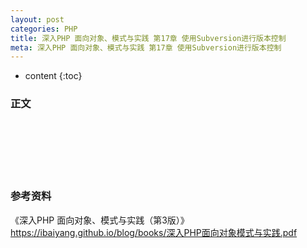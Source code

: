 ```yaml
---
layout: post
categories: PHP
title: 深入PHP 面向对象、模式与实践 第17章 使用Subversion进行版本控制
meta: 深入PHP 面向对象、模式与实践 第17章 使用Subversion进行版本控制
---
```

* content
{:toc}

### 正文


<br/><br/><br/><br/><br/>
### 参考资料

《深入PHP 面向对象、模式与实践（第3版）》 <https://ibaiyang.github.io/blog/books/深入PHP面向对象模式与实践.pdf>


